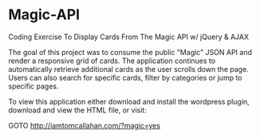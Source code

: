 # Magic-API
Coding Exercise To Display Cards From The Magic API w/ jQuery &amp; AJAX

 The goal of this project was to consume the public "Magic" JSON API and render a responsive grid of cards. The application continues to automatically retrieve additional cards as the user scrolls down the page. Users can also search for specific cards, filter by categories or jump to specific pages.

 To view this application either download and install the wordpress plugin, download and view the HTML file, or visit:

 GOTO http://iamtomcallahan.com/?magic=yes
